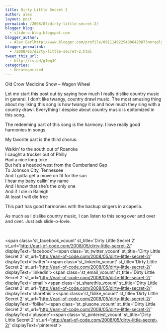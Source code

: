 ```yaml
---
title: Dirty Little Secret 2
author: alex
layout: post
permalink: /2008/05/dirty-little-secret-2/
blogger_blog:
  - slide-o-blog.blogspot.com
blogger_author:
  - Alex Earlhttp://www.blogger.com/profile/09111492254896423873noreply@blogger.com
blogger_permalink:
  - /2008/05/dirty-little-secret-2.html
tweet_this_url:
  - http://is.gd/g1wgJC
categories:
  - Uncategorized
---
```

Old Crow Medicine Show &#8211; Wagon Wheel

Let me start this post out by saying how much I really dislike country music in general. I don&#8217;t like twangy, country drawl music. The most amusing thing about my liking this song is how twangy it is and how much they sing with a country drawl. Everything I despise about country music is epitomized in this song. 

The redeeming part of this song is the harmony. I love really good harmonies in songs. 

My favorite part is the third chorus:

Walkin&#8217; to the south out of Roanoke  
I caught a trucker out of Philly  
Had a nice long toke  
But he&#8217;s a headed west from the Cumberland Gap  
To Johnson City, Tennessee  
And I gotta get a move on fit for the sun  
I hear my baby callin&#8217; my name  
And I know that she&#8217;s the only one  
And if I die in Raleigh  
At least I will die free

This part has good harmonies with the backup singers in a&#8217;capella. 

As much as I dislike country music, I can listen to this song over and over and over. Just ask slide-o-lovie.

<center>
  <br />
</center>

<span class='st\_facebook\_vcount' st\_title='Dirty Little Secret 2' st\_url='http://earl-of-code.com/2008/05/dirty-little-secret-2/' displayText='facebook'></span><span class='st\_twitter\_vcount' st\_title='Dirty Little Secret 2' st\_url='http://earl-of-code.com/2008/05/dirty-little-secret-2/' displayText='twitter'></span><span class='st\_linkedin\_vcount' st\_title='Dirty Little Secret 2' st\_url='http://earl-of-code.com/2008/05/dirty-little-secret-2/' displayText='linkedin'></span><span class='st\_email\_vcount' st\_title='Dirty Little Secret 2' st\_url='http://earl-of-code.com/2008/05/dirty-little-secret-2/' displayText='email'></span><span class='st\_sharethis\_vcount' st\_title='Dirty Little Secret 2' st\_url='http://earl-of-code.com/2008/05/dirty-little-secret-2/' displayText='sharethis'></span><span class='st\_fblike\_vcount' st\_title='Dirty Little Secret 2' st\_url='http://earl-of-code.com/2008/05/dirty-little-secret-2/' displayText='fblike'></span><span class='st\_plusone\_vcount' st\_title='Dirty Little Secret 2' st\_url='http://earl-of-code.com/2008/05/dirty-little-secret-2/' displayText='plusone'></span><span class='st\_pinterest\_vcount' st\_title='Dirty Little Secret 2' st\_url='http://earl-of-code.com/2008/05/dirty-little-secret-2/' displayText='pinterest'></span>